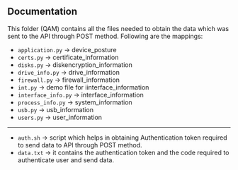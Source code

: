 ## Documentation

This folder (QAM) contains all the files needed to obtain the data which was sent to the API through POST method. Following are the mappings:
* `application.py` -> device_posture
* `certs.py` -> certificate_information
* `disks.py` -> diskencryption_information
* `drive_info.py` -> drive_information
* `firewall.py` -> firewall_information
* `int.py` -> demo file for iinterface_information
* `interface_info.py` -> interface_information
* `process_info.py` -> system_information
* `usb.py` -> usb_information
* `users.py` -> user_information

---
* `auth.sh` -> script which helps in obtaining Authentication token required to send data to API through POST method.
* `data.txt` -> it contains the authentication token and the code required to authenticate user and send data.
